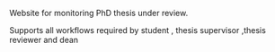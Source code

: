 Website for monitoring PhD thesis under review.

Supports all workflows required by student , thesis supervisor ,thesis reviewer and dean 
